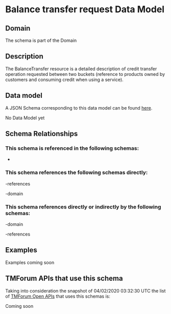 # Balance transfer request Data Model

## Domain

The  schema is part of the  Domain

## Description

The BalanceTransfer resource is a detailed description of credit transfer operation requested between two buckets (reference to products owned by customers and consuming credit when using a service).

## Data model

A JSON Schema corresponding to this data model can be found
[here](https://github.com/tmforum-rand/schemas/blob/candidates/Customer/BalanceTransferRequest.schema.json).

No Data Model yet

## Schema Relationships

### This schema is referenced in the following schemas:

-

### This schema references the following schemas directly:

-references

-domain

### This schema references directly or indirectly by the following schemas:

-domain

-references



## Examples

Examples coming soon

## TMForum APIs that use this schema

Taking into consideration the snapshot of 04/02/2020 03:32:30 UTC the list of [TMForum Open APIs](https://www.tmforum.org/open-apis/) that uses this schemas is:

Coming soon